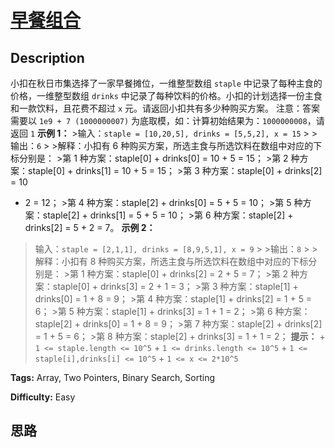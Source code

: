 # [早餐组合][title]

## Description

小扣在秋日市集选择了一家早餐摊位，一维整型数组 `staple` 中记录了每种主食的价格，一维整型数组 `drinks`
中记录了每种饮料的价格。小扣的计划选择一份主食和一款饮料，且花费不超过 `x` 元。请返回小扣共有多少种购买方案。 注意：答案需要以 `1e9 + 7
(1000000007)` 为底取模，如：计算初始结果为：`1000000008`，请返回 `1` **示例 1：** >输入：`staple =
[10,20,5], drinks = [5,5,2], x = 15` > >输出：`6` > >解释：小扣有 6
种购买方案，所选主食与所选饮料在数组中对应的下标分别是： >第 1 种方案：staple[0] + drinks[0] = 10 + 5 = 15； >第
2 种方案：staple[0] + drinks[1] = 10 + 5 = 15； >第 3 种方案：staple[0] + drinks[2] = 10
+ 2 = 12； >第 4 种方案：staple[2] + drinks[0] = 5 + 5 = 10； >第 5 种方案：staple[2] +
drinks[1] = 5 + 5 = 10； >第 6 种方案：staple[2] + drinks[2] = 5 + 2 = 7。 **示例 2：**
>输入：`staple = [2,1,1], drinks = [8,9,5,1], x = 9` > >输出：`8` > >解释：小扣有 8
种购买方案，所选主食与所选饮料在数组中对应的下标分别是： >第 1 种方案：staple[0] + drinks[2] = 2 + 5 = 7； >第 2
种方案：staple[0] + drinks[3] = 2 + 1 = 3； >第 3 种方案：staple[1] + drinks[0] = 1 + 8
= 9； >第 4 种方案：staple[1] + drinks[2] = 1 + 5 = 6； >第 5 种方案：staple[1] +
drinks[3] = 1 + 1 = 2； >第 6 种方案：staple[2] + drinks[0] = 1 + 8 = 9； >第 7
种方案：staple[2] + drinks[2] = 1 + 5 = 6； >第 8 种方案：staple[2] + drinks[3] = 1 + 1
= 2； **提示：** \+ `1 <= staple.length <= 10^5` \+ `1 <= drinks.length <= 10^5`
\+ `1 <= staple[i],drinks[i] <= 10^5` \+ `1 <= x <= 2*10^5`


**Tags:** Array, Two Pointers, Binary Search, Sorting

**Difficulty:** Easy

## 思路

[title]: https://leetcode-cn.com/problems/2vYnGI
